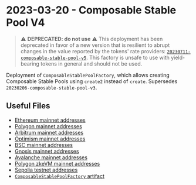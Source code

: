 # 2023-03-20 - Composable Stable Pool V4

> ⚠️ **DEPRECATED: do not use** ⚠️
> This deployment has been deprecated in favor of a new version that is resilient to abrupt changes in the value reported by the tokens' rate providers: [`20230711-composable-stable-pool-v5`](../20230711-composable-stable-pool-v5). This factory is unsafe to use with yield-bearing tokens in general and should not be used.

Deployment of `ComposableStablePoolFactory`, which allows creating Composable Stable Pools using `create2` instead of `create`.
Supersedes `20230206-composable-stable-pool-v3`.

## Useful Files

- [Ethereum mainnet addresses](./output/mainnet.json)
- [Polygon mainnet addresses](./output/polygon.json)
- [Arbitrum mainnet addresses](./output/arbitrum.json)
- [Optimism mainnet addresses](./output/optimism.json)
- [BSC mainnet addresses](./output/bsc.json)
- [Gnosis mainnet addresses](./output/gnosis.json)
- [Avalanche mainnet addresses](./output/avalanche.json)
- [Polygon zkeVM mainnet addresses](./output/zkevm.json)
- [Sepolia testnet addresses](./output/sepolia.json)
- [`ComposableStablePoolFactory` artifact](./artifact/ComposableStablePoolFactory.json)
